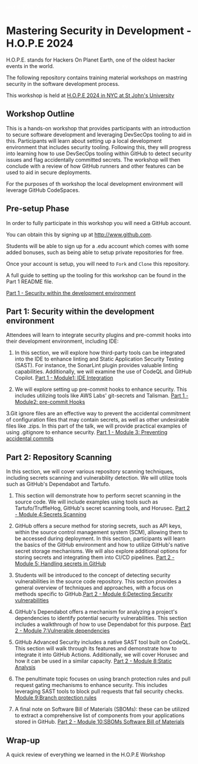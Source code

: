 <div style="color:white">
test  
![HOPE XV Logo](hopexv_logo.png "HOPE XV Logo")

</div>

# Mastering Security in Development - H.O.P.E 2024

H.O.P.E. stands for Hackers On Planet Earth, one of the oldest hacker events in the world. 

The following repository contains training material workshops on mastring security in the software development process.

This workshop is held at [H.O.P.E 2024 in NYC at St John's University](https://www.hope.net/workshops.html)


## Workshop Outline

This is a hands-on workshop that provides participants with an introduction to secure software development and leveraging DevSecOps tooling to aid in this. Participants will learn about setting up a local development environment that includes security tooling. Following this, they will progress into learning how to use DevSecOps tooling within GitHub to detect security issues and flag accidentally committed secrets. The workshop will then conclude with a review of how GitHub runners and other features can be used to aid in secure deployments.

For the purposes of th workshop the local development environment will leverage GitHub CodeSpaces. 

## Pre-setup Phase

In order to fully participate in this workshop you will need a GitHub account.

You can obtain this by signing up at http://www.github.com. 

Students will be able to sign up for a .edu account which comes with some added bonuses, such as being able to setup private repositories for free.

Once your account is setup, you will need to `Fork` and `Clone` this repository.

A full guide to setting up the tooling for this workshop can be found in the Part 1 README file.

[Part 1 - Security within the development environment](https://github.com/tweag/dev-sec-ops-workshop/tree/main/part1#part-1---security-within-the-development-environment)


## Part 1: Security within the development environment

Attendees will learn to integrate security plugins and pre-commit hooks into their development environment, including IDE:

1. In this section, we will explore how third-party tools can be integrated into the IDE to enhance linting and Static Application Security Testing (SAST). For instance, the SonarLint plugin provides valuable linting capabilities. Additionally, we will examine the use of CodeQL and GitHub Copilot. [Part 1 - Module1: IDE Integration](https://github.com/tweag/dev-sec-ops-workshop/tree/main/part1#module-1-ide-integration)

2. We will explore setting up pre-commit hooks to enhance security. This includes utilizing tools like AWS Labs' git-secrets and Talisman. [Part 1 - Module2: pre-commit Hooks](https://github.com/tweag/dev-sec-ops-workshop/tree/main/part1#module-2-pre-commit-hooks)

3.Git ignore files are an effective way to prevent the accidental commitment of configuration files that may contain secrets, as well as other undesirable files like .zips. In this part of the talk, we will provide practical examples of using .gitignore to enhance security. [Part 1 - Module 3: Preventing accidental commits](https://github.com/tweag/dev-sec-ops-workshop/tree/main/part1#module-3-preventing-accidental-commits)


## Part 2: Repository Scanning

In this section, we will cover various repository scanning techniques, including secrets scanning and vulnerability detection. We will utilize tools such as GitHub's Dependabot and Tartufo.

1. This section will demonstrate how to perform secret scanning in the source code. We will include examples using tools such as Tartufo/TruffleHog, GitHub's secret scanning tools, and Horusec. [Part 2 - Module 4:Secrets Scanning](https://github.com/tweag/dev-sec-ops-workshop/tree/main/part2#module-4secrets-scanning)

2. GitHub offers a secure method for storing secrets, such as API keys, within the source control management system (SCM), allowing them to be accessed during deployment. In this section, participants will learn the basics of the GitHub environment and how to utilize GitHub's native secret storage mechanisms. We will also explore additional options for storing secrets and integrating them into CI/CD pipelines. [Part 2 - Module 5: Handling secrets in GitHub](https://github.com/tweag/dev-sec-ops-workshop/tree/main/part2#module-5handling-secrets-in-github)

3. Students will be introduced to the concept of detecting security vulnerabilities in the source code repository. This section provides a general overview of techniques and approaches, with a focus on methods specific to GitHub.[Part 2 - Module 6:Detecting Security vulnerabilities](https://github.com/tweag/dev-sec-ops-workshop/tree/main/part2#module-5handling-secrets-in-github)

4. GitHub's Dependabot offers a mechanism for analyzing a project's dependencies to identify potential security vulnerabilities. This section includes a walkthrough of how to use Dependabot for this purpose. [Part 2 - Module 7:Vulnerable dependencies](https://github.com/tweag/dev-sec-ops-workshop/tree/main/part2#module-7vulnerable-dependencies) 

5. GitHub Advanced Security includes a native SAST tool built on CodeQL. This section will walk through its features and demonstrate how to integrate it into GitHub Actions. Additionally, we will cover Horusec and how it can be used in a similar capacity. [Part 2 - Module 8:Static Analysis](https://github.com/tweag/dev-sec-ops-workshop/tree/main/part2#module-8static-analysis)

6. The penultimate topic focuses on using branch protection rules and pull request gating mechanisms to enhance security. This includes leveraging SAST tools to block pull requests that fail security checks.  [Module 9:Branch protection rules](https://github.com/tweag/dev-sec-ops-workshop/tree/main/part2#module-9branch-protection-rules)

7. A final note on Software Bill of Materials (SBOMs): these can be utilized to extract a comprehensive list of components from your applications stored in GitHub. [Part 2 - Module 10:SBOMs Software Bill of Materials](https://github.com/tweag/dev-sec-ops-workshop/tree/main/part2#module-10sboms-software-bill-of-materials)

## Wrap-up

A quick review of everything we learned in the H.O.P.E Workshop

